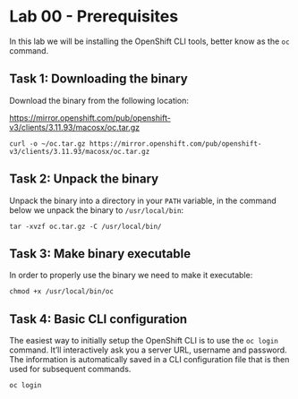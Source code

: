 # Lab 00 - Prerequisites

In this lab we will be installing the OpenShift CLI tools, better know as the 
`oc` command.

## Task 1: Downloading the binary

Download the binary from the following location:

https://mirror.openshift.com/pub/openshift-v3/clients/3.11.93/macosx/oc.tar.gz

```
curl -o ~/oc.tar.gz https://mirror.openshift.com/pub/openshift-v3/clients/3.11.93/macosx/oc.tar.gz
```

## Task 2: Unpack the binary

Unpack the binary into a directory in your `PATH` variable, in the command 
below we unpack the binary to `/usr/local/bin`:

```
tar -xvzf oc.tar.gz -C /usr/local/bin/
```

## Task 3: Make binary executable

In order to properly use the binary we need to make it executable:

```
chmod +x /usr/local/bin/oc
```

## Task 4: Basic CLI configuration

The easiest way to initially setup the OpenShift CLI is to use the
`oc login` command. It’ll interactively ask you a server URL, username
and password. The information is automatically saved in a CLI configuration file 
that is then used for subsequent commands.

```
oc login
```